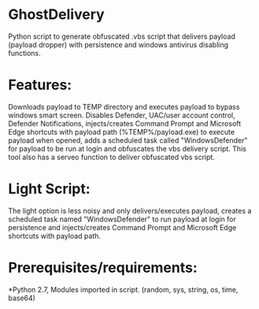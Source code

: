 
# GhostDelivery

Python script to generate obfuscated .vbs script that delivers payload (payload dropper) with persistence and windows antivirus disabling functions.

# Features:

Downloads payload to TEMP directory and executes payload to bypass windows smart screen. Disables Defender, UAC/user account control, Defender Notifications, injects/creates Command Prompt and Microsoft Edge shortcuts with payload path (%TEMP%/payload.exe) to execute payload when opened, adds a scheduled task called "WindowsDefender" for payload to be run at login and obfuscates the vbs delivery script. This tool also has a serveo function to deliver obfuscated vbs script.

# Light Script:

The light option is less noisy and only delivers/executes payload, creates a scheduled task named "WindowsDefender" to run payload at login for persistence and injects/creates Command Prompt and Microsoft Edge shortcuts with payload path.

# Prerequisites/requirements:

*Python 2.7, Modules imported in script. (random, sys, string, os, time, base64)
